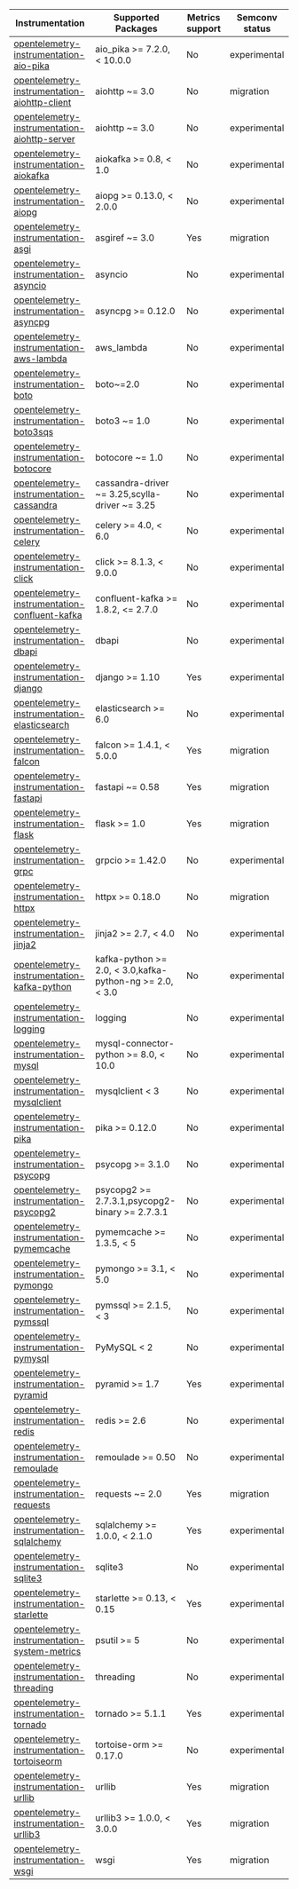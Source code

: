 | Instrumentation | Supported Packages                                       | Metrics support | Semconv status |
| --------------- |----------------------------------------------------------| --------------- | -------------- |
| [opentelemetry-instrumentation-aio-pika](./opentelemetry-instrumentation-aio-pika) | aio_pika >= 7.2.0, < 10.0.0                              | No | experimental
| [opentelemetry-instrumentation-aiohttp-client](./opentelemetry-instrumentation-aiohttp-client) | aiohttp ~= 3.0                                           | No | migration
| [opentelemetry-instrumentation-aiohttp-server](./opentelemetry-instrumentation-aiohttp-server) | aiohttp ~= 3.0                                           | No | experimental
| [opentelemetry-instrumentation-aiokafka](./opentelemetry-instrumentation-aiokafka) | aiokafka >= 0.8, < 1.0                                   | No | experimental
| [opentelemetry-instrumentation-aiopg](./opentelemetry-instrumentation-aiopg) | aiopg >= 0.13.0, < 2.0.0                                 | No | experimental
| [opentelemetry-instrumentation-asgi](./opentelemetry-instrumentation-asgi) | asgiref ~= 3.0                                           | Yes | migration
| [opentelemetry-instrumentation-asyncio](./opentelemetry-instrumentation-asyncio) | asyncio                                                  | No | experimental
| [opentelemetry-instrumentation-asyncpg](./opentelemetry-instrumentation-asyncpg) | asyncpg >= 0.12.0                                        | No | experimental
| [opentelemetry-instrumentation-aws-lambda](./opentelemetry-instrumentation-aws-lambda) | aws_lambda                                               | No | experimental
| [opentelemetry-instrumentation-boto](./opentelemetry-instrumentation-boto) | boto~=2.0                                                | No | experimental
| [opentelemetry-instrumentation-boto3sqs](./opentelemetry-instrumentation-boto3sqs) | boto3 ~= 1.0                                             | No | experimental
| [opentelemetry-instrumentation-botocore](./opentelemetry-instrumentation-botocore) | botocore ~= 1.0                                          | No | experimental
| [opentelemetry-instrumentation-cassandra](./opentelemetry-instrumentation-cassandra) | cassandra-driver ~= 3.25,scylla-driver ~= 3.25           | No | experimental
| [opentelemetry-instrumentation-celery](./opentelemetry-instrumentation-celery) | celery >= 4.0, < 6.0                                     | No | experimental
| [opentelemetry-instrumentation-click](./opentelemetry-instrumentation-click) | click >= 8.1.3, < 9.0.0                                  | No | experimental
| [opentelemetry-instrumentation-confluent-kafka](./opentelemetry-instrumentation-confluent-kafka) | confluent-kafka >= 1.8.2, <= 2.7.0                       | No | experimental
| [opentelemetry-instrumentation-dbapi](./opentelemetry-instrumentation-dbapi) | dbapi                                                    | No | experimental
| [opentelemetry-instrumentation-django](./opentelemetry-instrumentation-django) | django >= 1.10                                           | Yes | experimental
| [opentelemetry-instrumentation-elasticsearch](./opentelemetry-instrumentation-elasticsearch) | elasticsearch >= 6.0                                     | No | experimental
| [opentelemetry-instrumentation-falcon](./opentelemetry-instrumentation-falcon) | falcon >= 1.4.1, < 5.0.0                                 | Yes | migration
| [opentelemetry-instrumentation-fastapi](./opentelemetry-instrumentation-fastapi) | fastapi ~= 0.58                                          | Yes | migration
| [opentelemetry-instrumentation-flask](./opentelemetry-instrumentation-flask) | flask >= 1.0                                             | Yes | migration
| [opentelemetry-instrumentation-grpc](./opentelemetry-instrumentation-grpc) | grpcio >= 1.42.0                                         | No | experimental
| [opentelemetry-instrumentation-httpx](./opentelemetry-instrumentation-httpx) | httpx >= 0.18.0                                          | No | migration
| [opentelemetry-instrumentation-jinja2](./opentelemetry-instrumentation-jinja2) | jinja2 >= 2.7, < 4.0                                     | No | experimental
| [opentelemetry-instrumentation-kafka-python](./opentelemetry-instrumentation-kafka-python) | kafka-python >= 2.0, < 3.0,kafka-python-ng >= 2.0, < 3.0 | No | experimental
| [opentelemetry-instrumentation-logging](./opentelemetry-instrumentation-logging) | logging                                                  | No | experimental
| [opentelemetry-instrumentation-mysql](./opentelemetry-instrumentation-mysql) | mysql-connector-python >= 8.0, < 10.0                    | No | experimental
| [opentelemetry-instrumentation-mysqlclient](./opentelemetry-instrumentation-mysqlclient) | mysqlclient < 3                                          | No | experimental
| [opentelemetry-instrumentation-pika](./opentelemetry-instrumentation-pika) | pika >= 0.12.0                                           | No | experimental
| [opentelemetry-instrumentation-psycopg](./opentelemetry-instrumentation-psycopg) | psycopg >= 3.1.0                                         | No | experimental
| [opentelemetry-instrumentation-psycopg2](./opentelemetry-instrumentation-psycopg2) | psycopg2 >= 2.7.3.1,psycopg2-binary >= 2.7.3.1           | No | experimental
| [opentelemetry-instrumentation-pymemcache](./opentelemetry-instrumentation-pymemcache) | pymemcache >= 1.3.5, < 5                                 | No | experimental
| [opentelemetry-instrumentation-pymongo](./opentelemetry-instrumentation-pymongo) | pymongo >= 3.1, < 5.0                                    | No | experimental
| [opentelemetry-instrumentation-pymssql](./opentelemetry-instrumentation-pymssql) | pymssql >= 2.1.5, < 3                                    | No | experimental
| [opentelemetry-instrumentation-pymysql](./opentelemetry-instrumentation-pymysql) | PyMySQL < 2                                              | No | experimental
| [opentelemetry-instrumentation-pyramid](./opentelemetry-instrumentation-pyramid) | pyramid >= 1.7                                           | Yes | experimental
| [opentelemetry-instrumentation-redis](./opentelemetry-instrumentation-redis) | redis >= 2.6                                             | No | experimental
| [opentelemetry-instrumentation-remoulade](./opentelemetry-instrumentation-remoulade) | remoulade >= 0.50                                        | No | experimental
| [opentelemetry-instrumentation-requests](./opentelemetry-instrumentation-requests) | requests ~= 2.0                                          | Yes | migration
| [opentelemetry-instrumentation-sqlalchemy](./opentelemetry-instrumentation-sqlalchemy) | sqlalchemy >= 1.0.0, < 2.1.0                             | Yes | experimental
| [opentelemetry-instrumentation-sqlite3](./opentelemetry-instrumentation-sqlite3) | sqlite3                                                  | No | experimental
| [opentelemetry-instrumentation-starlette](./opentelemetry-instrumentation-starlette) | starlette >= 0.13, < 0.15                                | Yes | experimental
| [opentelemetry-instrumentation-system-metrics](./opentelemetry-instrumentation-system-metrics) | psutil >= 5                                              | No | experimental
| [opentelemetry-instrumentation-threading](./opentelemetry-instrumentation-threading) | threading                                                | No | experimental
| [opentelemetry-instrumentation-tornado](./opentelemetry-instrumentation-tornado) | tornado >= 5.1.1                                         | Yes | experimental
| [opentelemetry-instrumentation-tortoiseorm](./opentelemetry-instrumentation-tortoiseorm) | tortoise-orm >= 0.17.0                                   | No | experimental
| [opentelemetry-instrumentation-urllib](./opentelemetry-instrumentation-urllib) | urllib                                                   | Yes | migration
| [opentelemetry-instrumentation-urllib3](./opentelemetry-instrumentation-urllib3) | urllib3 >= 1.0.0, < 3.0.0                                | Yes | migration
| [opentelemetry-instrumentation-wsgi](./opentelemetry-instrumentation-wsgi) | wsgi                                                     | Yes | migration
